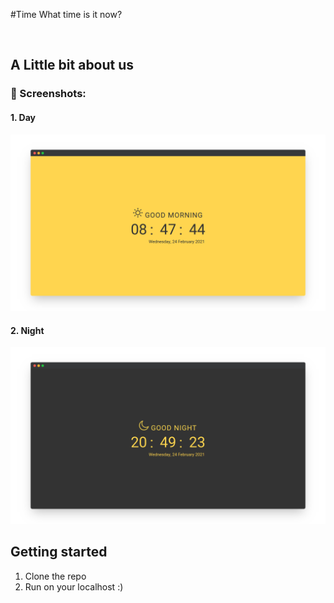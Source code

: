 #Time 
What time is it now?

<br />

## A Little bit about us
### ️🌃 Screenshots:
#### 1. Day
 ![Day](https://github.com/faizinkholiq/time/blob/master/raw/day.png?raw=true)
#### 2. Night
 ![Night](https://github.com/faizinkholiq/time/blob/master/raw/night.png?raw=true)
<br />

## Getting started
1. Clone the repo
2. Run on your localhost :)
